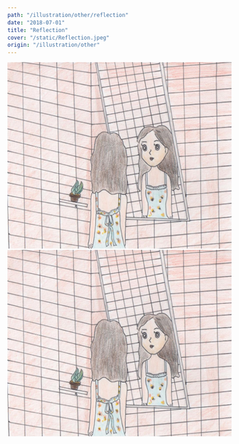 ```yaml
---
path: "/illustration/other/reflection"
date: "2018-07-01"
title: "Reflection"
cover: "/static/Reflection.jpeg"
origin: "/illustration/other"
---
```

<div className="post-content">
<div className="content-image">
<zoom-image 
  src='/static/Reflection.jpeg' 
  zoomSrc='/static/Reflection.jpeg' 
  caption='Javia - Reflection'>
</zoom-image>
<hidden>
    <img src='/static/Reflection.jpeg' />
    <img src='/static/Reflection.jpeg' />
</hidden>
</div>
</div>
